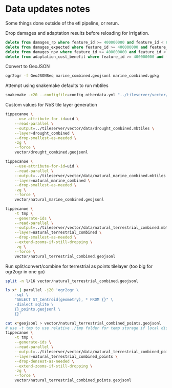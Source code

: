 # Data updates notes

Some things done outside of the etl pipeline, or rerun.


Drop damages and adaptation results before reloading for irrigation.
```sql
delete from damages_rp where feature_id >= 400000000 and feature_id < 600000000;
delete from damages_expected where feature_id >= 400000000 and feature_id < 600000000;
delete from damages_npv where feature_id >= 400000000 and feature_id < 600000000;
delete from adaptation_cost_benefit where feature_id >= 400000000 and feature_id < 600000000;
```

Convert to GeoJSON
```bash
ogr2ogr -f GeoJSONSeq marine_combined.geojsonl marine_combined.gpkg
```

Attempt using snakemake defaults to run mbtiles
```bash
snakemake -c20 --configfile=config_otherdata.yml "../tileserver/vector/data/drought_options.mbtiles"
```

Custom values for NbS tile layer generation
```bash
tippecanoe \
    --use-attribute-for-id=uid \
    --read-parallel \
    --output=../tileserver/vector/data/drought_combined.mbtiles \
    --layer=drought_combined \
    --drop-smallest-as-needed \
    -zg \
    --force \
    vector/drought_combined.geojsonl

tippecanoe \
    --use-attribute-for-id=uid \
    --read-parallel \
    --output=../tileserver/vector/data/natural_marine_combined.mbtiles \
    --layer=natural_marine_combined \
    --drop-smallest-as-needed \
    -zg \
    --force \
    vector/natural_marine_combined.geojsonl

tippecanoe \
    -t tmp \
    --generate-ids \
    --read-parallel \
    --output=../tileserver/vector/data/natural_terrestrial_combined.mbtiles \
    --layer=natural_terrestrial_combined \
    --drop-smallest-as-needed \
    --extend-zooms-if-still-dropping \
    -zg \
    --force \
    vector/natural_terrestrial_combined.geojsonl
```

Run split/convert/combine for terrestrial as points tilelayer (too big for
ogr2ogr in one go)
```bash
split -n l/16 vector/natural_terrestrial_combined.geojsonl

ls x* | parallel -j20 'ogr2ogr \
    -sql \
    "SELECT ST_Centroid(geometry), * FROM {}" \
    -dialect sqlite \
    {}_points.geojsonl \
    {}'

cat x*geojsonl > vector/natural_terrestrial_combined_points.geojsonl
# use -t tmp to use relative ./tmp folder for temp storage if local disk /tmp is full
tippecanoe \
    -t tmp \
    --generate-ids \
    --read-parallel \
    --output=../tileserver/vector/data/natural_terrestrial_combined_points.mbtiles \
    --layer=natural_terrestrial_combined_points \
    --drop-densest-as-needed \
    --extend-zooms-if-still-dropping \
    -zg \
    --force \
    vector/natural_terrestrial_combined_points.geojsonl
```
